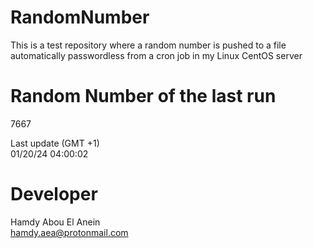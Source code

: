 # RandomNumber    
This is a test repository where a random number is pushed to a file automatically passwordless from a cron job in my Linux CentOS server    
# Random Number of the last run   
7667
      
Last update (GMT +1)    
01/20/24 04:00:02
# Developer    
Hamdy Abou El Anein   
hamdy.aea@protonmail.com
